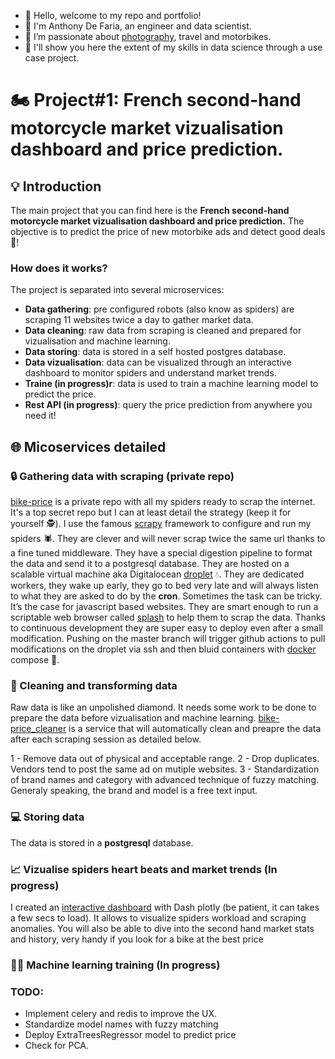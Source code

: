 - 👋 Hello, welcome to my repo and portfolio!
- 👷 I'm Anthony De Faria, an engineer and data scientist.
- 👀 I’m passionate about [photography](https://www.anthonydefaria.com), travel and motorbikes.
- 💪 I'll show you here the extent of my skills in data science through a use case project.

# 🏍️ Project#1: French second-hand motorcycle market vizualisation dashboard and price prediction.

## 💡 Introduction

The main project that you can find here is the **French second-hand motorcycle market vizualisation dashboard and price prediction.**
The objective is to predict the price of new motorbike ads and detect good deals 🤑!

### How does it works?

The project is separated into several microservices:

- **Data gathering**: pre configured robots (also know as spiders) are scraping 11 websites twice a day to gather market data.
- **Data cleaning**: raw data from scraping is cleaned and prepared for vizualisation and machine learning.
- **Data storing**: data is stored in a self hosted postgres database.
- **Data vizualisation**: data can be visualized through an interactive dashboard to monitor spiders and understand market trends.
- **Traine (in progress)r**: data is used to train a machine learning model to predict the price.
- **Rest API (in progress)**: query the price prediction from anywhere you need it!

## 🌐 Micoservices detailed

### 🔒 Gathering data with scraping (private repo)

[bike-price](https://github.com/AnthonyDF/bike_price) is a private repo with all my spiders ready to scrap the internet. It's a top secret repo but I can at least detail the strategy (keep it for yourself 🕵️). I use the famous [scrapy](https://fr.wikipedia.org/wiki/Scrapy) framework to configure and run my spiders 🕷️. They are clever and will never scrap twice the same url thanks to a fine tuned middleware. They have a special digestion pipeline to format the data and send it to a postgresql database. They are hosted on a scalable virtual machine aka Digitalocean [droplet](https://www.digitalocean.com/products/droplets) 💧. They are dedicated workers, they wake up early, they go to bed very late and will always listen to what they are asked to do by the **cron**. Sometimes the task can be tricky. It’s the case for javascript based websites. They are smart enough to run a scriptable web browser called [splash](https://github.com/scrapinghub/splash) to help them to scrap the data. Thanks to continuous development they are super easy to deploy even after a small modification. Pushing on the master branch will trigger github actions to pull modifications on the droplet via ssh and then bluid containers with [docker](https://www.docker.com/) compose 🐋.

### 🧹 Cleaning and transforming data

 Raw data is like an unpolished diamond. It needs some work to be done to prepare the data before vizualisation and machine learning. 
 [bike-price_cleaner](https://github.com/AnthonyDF/bike-price-cleaner) is a service that will automatically clean and preapre the data after each scraping session as detailed below.

1 - Remove data out of physical and acceptable range.
2 - Drop duplicates. Vendors tend to post the same ad on mutiple websites.
3 - Standardization of brand names and category with advanced technique of fuzzy matching. Generaly speaking, the brand and model is a free text input.

### 💻 Storing data

The data is stored in a **postgresql** database. 

### 📈 Vizualise spiders heart beats and market trends (In progress)

I created an [interactive dashboard](http://188.166.201.70:8080/) with Dash plotly (be patient, it can takes a few secs to load). It allows to visualize spiders workload and scraping anomalies. You will also be able to dive into the second hand market stats and history, very handy if you look for a bike at the best price

### 👨‍🏫 Machine learning training (In progress)

### TODO:
- Implement celery and redis to improve the UX.
- Standardize model names with fuzzy matching
- Deploy ExtraTreesRegressor model to predict price
- Check for PCA.
